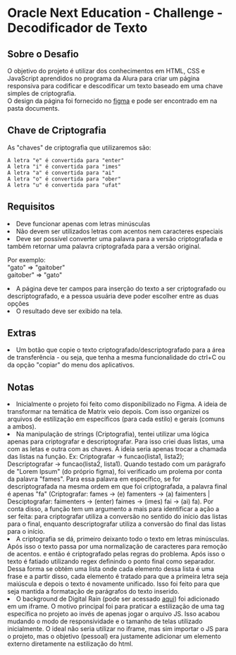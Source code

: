 <h1>Oracle Next Education - Challenge - Decodificador de Texto</h1>

<h2>Sobre o Desafio</h2>

<p>O objetivo do projeto é utilizar dos conhecimentos em HTML, CSS e JavaScript aprendidos no programa da Alura para criar um página responsiva para codificar e descodificar um texto baseado em uma chave simples de criptografia.<br>
O design da página foi fornecido no <a href="https://www.figma.com/design/tvFEYhVfZTjdJ5P24RGV21/Alura-Challenge---Desafio-1---Lógica?node-id=0-1&t=38S9DOOTjcA7oWOo-0">figma</a> e pode ser encontrado em na pasta documents.<br>

<h2>Chave de Criptografia</h2>
As "chaves" de criptografia que utilizaremos são:

```
A letra "e" é convertida para "enter"
A letra "i" é convertida para "imes"
A letra "a" é convertida para "ai"
A letra "o" é convertida para "ober"
A letra "u" é convertida para "ufat"
```

<h2>Requisitos</h2>
<li>Deve funcionar apenas com letras minúsculas
<li>Não devem ser utilizados letras com acentos nem caracteres especiais
<li>Deve ser possível converter uma palavra para a versão criptografada e também retornar uma palavra criptografada para a versão original.

Por exemplo:<br>
"gato" => "gaitober"<br>
gaitober" => "gato"<br>

<li>A página deve ter campos para inserção do texto a ser criptografado ou descriptografado, e a pessoa usuária deve poder escolher entre as duas opções
<li>O resultado deve ser exibido na tela.

<h2>Extras</h2>
<li>Um botão que copie o texto criptografado/descriptografado para a área de transferência - ou seja, que tenha a mesma funcionalidade do ctrl+C ou da opção "copiar" do menu dos aplicativos.

<h2>Notas</h2>
<li>Inicialmente o projeto foi feito como disponibilizado no Figma. A ideia de transformar na temática de Matrix veio depois. Com isso organizei os arquivos de estilização em específicos (para cada estilo) e gerais (comuns a ambos).

<li>Na manipulação de strings (Criptografia), tentei utilizar uma lógica apenas para criptografar e descriptografar. Para isso criei duas listas, uma com as letas e outra com as chaves. A ideia seria apenas trocar a chamada das listas na função. Ex: Criptografar -> funcao(lista1, lista2); Descriptografar -> funcao(lista2, lista1). Quando testado com um parágrafo de "Lorem Ipsum" (do próprio figma), foi verificado um prolema por conta da palavra "fames". Para essa palavra em específico, se for descriptografada na mesma ordem em que foi criptografada, a palavra final é apenas "fa" (Criptografar: fames -> (e) famenters -> (a) faimenters | Desciptografar: faimenters -> (enter) faimes -> (imes) fai -> (ai) fa). Por conta disso, a função tem um argumento a mais para identificar a ação a ser feita: para criptografar utiliza a conversão no sentido do início das listas para o final, enquanto descriptografar utiliza a conversão do final das listas para o início.

<li>A criptografia se dá, primeiro deixanto todo o texto em letras minúsculas. Após isso o texto passa por uma normalização de caracteres para remoção de acentos. e então é criptografado pelas regras do problema. Após isso o texto é fatiado utilizando regex definindo o ponto final como separador. Dessa forma se obtém uma lista onde cada elemento dessa lista é uma frase e a partir disso, cada elemento é tratado para que a primeira letra seja maiúscula e depois o texto é novamente unificado. Isso foi feito para que seja mantida a formatação de parágrafos do texto inserido.

<li>O background de Digital Rain (pode ser acessado <a href="https://github.com/Rezmason/matrix">aqui</a>) foi adicionado em um iframe. O motivo principal foi para praticar a estilização de uma tag específica no projeto ao invés de apenas jogar o arquivo JS. Isso acabou mudando o modo de responsividade e o tamanho de telas utilizado inicialmente. O ideal não seria utilizar no iframe, mas sim importar o JS para o projeto, mas o objetivo (pessoal) era justamente adicionar um elemento externo diretamente na estilização do html.
